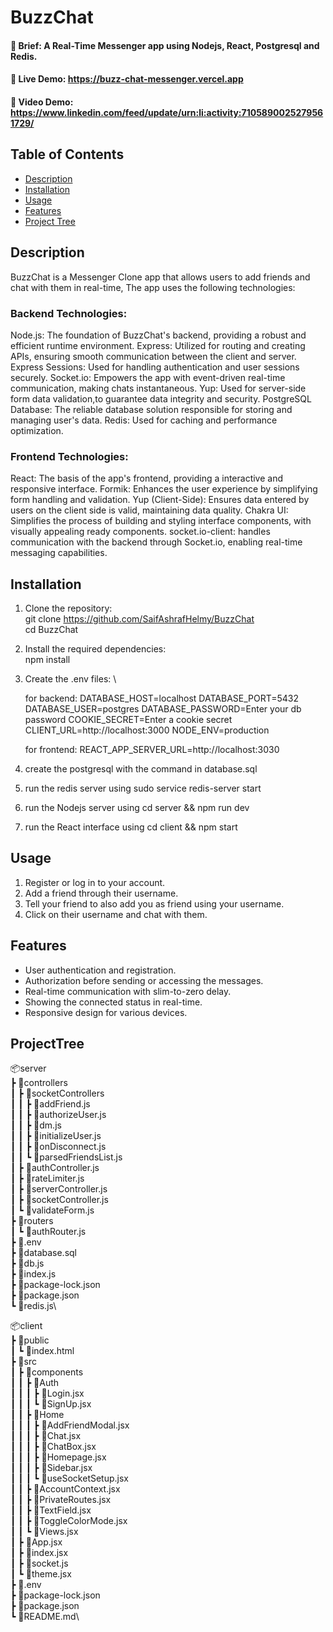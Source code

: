 # BuzzChat
#### 📌 Brief:        A Real-Time Messenger app using Nodejs, React, Postgresql and Redis.
#### 📌 Live Demo:    https://buzz-chat-messenger.vercel.app
#### 📌 Video Demo:   https://www.linkedin.com/feed/update/urn:li:activity:7105890025279561729/


## Table of Contents
- [Description](#description)
- [Installation](#installation)
- [Usage](#usage)
- [Features](#features)
- [Project Tree](#projecttree)



## Description
BuzzChat is a Messenger Clone app that allows users to  add friends and chat with them in real-time, 
The app uses the following technologies:

### Backend Technologies:

Node.js: The foundation of BuzzChat's backend, providing a robust and efficient runtime environment.
Express: Utilized for routing and creating APIs, ensuring smooth communication between the client and server.
Express Sessions: Used for handling authentication and user sessions securely.
Socket.io: Empowers the app with event-driven real-time communication, making chats instantaneous.
Yup: Used for server-side form data validation,to guarantee data integrity and security.
PostgreSQL Database: The reliable database solution responsible for storing and managing user's data.
Redis: Used for caching and performance optimization.

### Frontend Technologies:
React: The basis of the app's frontend, providing a interactive and responsive interface.
Formik: Enhances the user experience by simplifying form handling and validation.
Yup (Client-Side): Ensures data entered by users on the client side is valid, maintaining data quality.
Chakra UI: Simplifies the process of building and styling interface components, with visually appealing ready components.
socket.io-client: handles communication with the backend through Socket.io, enabling real-time messaging capabilities.

## Installation

1. Clone the repository: \
   git clone https://github.com/SaifAshrafHelmy/BuzzChat \
   cd BuzzChat

2. Install the required dependencies: \
   npm install

3. Create the .env files: \

   for backend:
      DATABASE_HOST=localhost
      DATABASE_PORT=5432
      DATABASE_USER=postgres
      DATABASE_PASSWORD=Enter your db password
      COOKIE_SECRET=Enter a cookie secret
      CLIENT_URL=http://localhost:3000
      NODE_ENV=production

   for frontend:
      REACT_APP_SERVER_URL=http://localhost:3030


4. create the postgresql with the command in database.sql
5. run the redis server using sudo service redis-server start
6. run the Nodejs server using cd server && npm run dev
7. run the React interface using cd client && npm start



## Usage
1. Register or log in to your account.
2. Add a friend through their username.
3. Tell your friend to also add you as friend using your username. 
4. Click on their username and chat with them.



## Features

- User authentication and registration.
- Authorization before sending or accessing the messages.
- Real-time communication with slim-to-zero delay.
- Showing the connected status in real-time.
- Responsive design for various devices.



## ProjectTree


📦server\
 ┣ 📂controllers\
 ┃ ┣ 📂socketControllers\
 ┃ ┃ ┣ 📜addFriend.js\
 ┃ ┃ ┣ 📜authorizeUser.js\
 ┃ ┃ ┣ 📜dm.js\
 ┃ ┃ ┣ 📜initializeUser.js\
 ┃ ┃ ┣ 📜onDisconnect.js\
 ┃ ┃ ┗ 📜parsedFriendsList.js\
 ┃ ┣ 📜authController.js\
 ┃ ┣ 📜rateLimiter.js\
 ┃ ┣ 📜serverController.js\
 ┃ ┣ 📜socketController.js\
 ┃ ┗ 📜validateForm.js\
 ┣ 📂routers\
 ┃ ┗ 📜authRouter.js\
 ┣ 📜.env\
 ┣ 📜database.sql\
 ┣ 📜db.js\
 ┣ 📜index.js\
 ┣ 📜package-lock.json\
 ┣ 📜package.json\
 ┗ 📜redis.js\



📦client\
 ┣ 📂public\
 ┃ ┗ 📜index.html\
 ┣ 📂src\
 ┃ ┣ 📂components\
 ┃ ┃ ┣ 📂Auth\
 ┃ ┃ ┃ ┣ 📜Login.jsx\
 ┃ ┃ ┃ ┗ 📜SignUp.jsx\
 ┃ ┃ ┣ 📂Home\
 ┃ ┃ ┃ ┣ 📜AddFriendModal.jsx\
 ┃ ┃ ┃ ┣ 📜Chat.jsx\
 ┃ ┃ ┃ ┣ 📜ChatBox.jsx\
 ┃ ┃ ┃ ┣ 📜Homepage.jsx\
 ┃ ┃ ┃ ┣ 📜Sidebar.jsx\
 ┃ ┃ ┃ ┗ 📜useSocketSetup.jsx\
 ┃ ┃ ┣ 📜AccountContext.jsx\
 ┃ ┃ ┣ 📜PrivateRoutes.jsx\
 ┃ ┃ ┣ 📜TextField.jsx\
 ┃ ┃ ┣ 📜ToggleColorMode.jsx\
 ┃ ┃ ┗ 📜Views.jsx\
 ┃ ┣ 📜App.jsx\
 ┃ ┣ 📜index.jsx\
 ┃ ┣ 📜socket.js\
 ┃ ┗ 📜theme.jsx\
 ┣ 📜.env\
 ┣ 📜package-lock.json\
 ┣ 📜package.json\
 ┗ 📜README.md\
